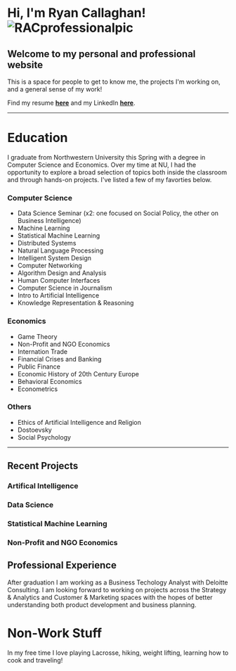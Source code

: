 # Hi, I'm Ryan Callaghan! ![RACprofessionalpic](RyanProfPhoto.jpg "Me")

## Welcome to my personal and professional website

This is a space for people to get to know me, the projects I'm working on, and a general sense of my work!

Find my resume **[here](https://www.luminpdf.com/viewer/5e7d23ee4210ee001761d08d)** and my LinkedIn **[here](https://www.linkedin.com/in/ryan-callaghan-273624126/)**.

***

# Education

I graduate from Northwestern University this Spring with a degree in Computer Science and Economics. Over my time at NU, I had the opportunity to explore a broad selection of topics both inside the classroom and through hands-on projects. I've listed a few of my favorties below.

### Computer Science
- Data Science Seminar (x2: one focused on Social Policy, the other on Business Intelligence)
- Machine Learning
- Statistical Machine Learning
- Distributed Systems
- Natural Language Processing
- Intelligent System Design
- Computer Networking
- Algorithm Design and Analysis
- Human Computer Interfaces
- Computer Science in Journalism
- Intro to Artificial Intelligence
- Knowledge Representation & Reasoning

### Economics
- Game Theory
- Non-Profit and NGO Economics
- Internation Trade
- Financial Crises and Banking
- Public Finance
- Economic History of 20th Century Europe 
- Behavioral Economics
- Econometrics

### Others
- Ethics of Artificial Intelligence and Religion
- Dostoevsky
- Social Psychology

***

## Recent Projects 

### Artifical Intelligence 

### Data Science

### Statistical Machine Learning

### Non-Profit and NGO Economics

## Professional Experience

After graduation I am working as a Business Techology Analyst with Deloitte Consulting. I am looking forward to working on projects across the Strategy & Analytics and Customer & Marketing spaces with the hopes of better understanding both product development and business planning.

# Non-Work Stuff

In my free time I love playing Lacrosse, hiking, weight lifting, learning how to cook and traveling!
